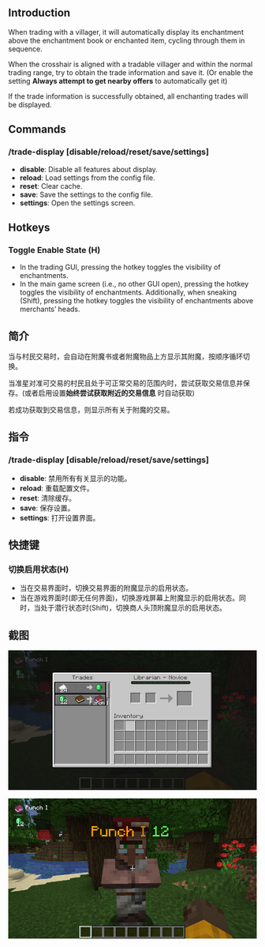 ## Introduction

When trading with a villager, it will automatically display its enchantment above the enchantment book or enchanted
item, cycling through them in sequence.

When the crosshair is aligned with a tradable villager and within the normal trading range, try to obtain the trade
information and save it. (Or enable the setting **Always attempt to get nearby offers** to automatically get it)

If the trade information is successfully obtained, all enchanting trades will be displayed.

## Commands

### /trade-display [disable/reload/reset/save/settings]

- **disable**: Disable all features about display.
- **reload**: Load settings from the config file.
- **reset**: Clear cache.
- **save**: Save the settings to the config file.
- **settings**: Open the settings screen.

## Hotkeys

### Toggle Enable State (H)

- In the trading GUI, pressing the hotkey toggles the visibility of enchantments.
- In the main game screen (i.e., no other GUI open), pressing the hotkey toggles the visibility of enchantments.
  Additionally, when sneaking (Shift), pressing the hotkey toggles the visibility of enchantments above merchants’
  heads.

## 简介

当与村民交易时，会自动在附魔书或者附魔物品上方显示其附魔，按顺序循环切换。

当准星对准可交易的村民且处于可正常交易的范围内时，尝试获取交易信息并保存。(或者启用设置**始终尝试获取附近的交易信息**
时自动获取)

若成功获取到交易信息，则显示所有关于附魔的交易。

## 指令

### /trade-display [disable/reload/reset/save/settings]

- **disable**: 禁用所有有关显示的功能。
- **reload**: 重载配置文件。
- **reset**: 清除缓存。
- **save**: 保存设置。
- **settings**: 打开设置界面。

## 快捷键

### 切换启用状态(H)

- 当在交易界面时，切换交易界面的附魔显示的启用状态。
- 当在游戏界面时(即无任何界面)，切换游戏屏幕上附魔显示的启用状态。同时，当处于潜行状态时(Shift)，切换商人头顶附魔显示的启用状态。

## 截图

![Screen](docs/img/screen.png)

![Game](docs/img/game.png)